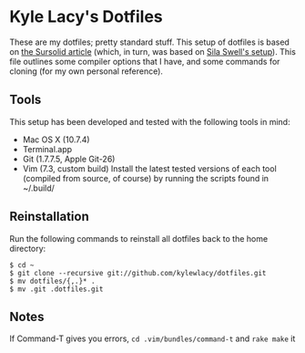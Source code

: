 Kyle Lacy's Dotfiles
====================
These are my dotfiles; pretty standard stuff. This setup of dotfiles is based on [the Sursolid article](http://sursolid.com/managing-home-dotfiles-with-git-and-github) (which, in turn, was based on [Sila Swell's setup](http://www.silassewell.com/blog/2009/03/08/profile-management-with-git-and-github/)). This file outlines some compiler options that I have, and some commands for cloning (for my own personal reference).

Tools
-----
This setup has been developed and tested with the following tools in mind:
- Mac OS X (10.7.4)
- Terminal.app
- Git (1.7.7.5, Apple Git-26)
- Vim (7.3, custom build)
Install the latest tested versions of each tool (compiled from source, of course) by running the scripts found in ~/.build/

Reinstallation
--------------
Run the following commands to reinstall all dotfiles back to the home directory:
 
    $ cd ~
    $ git clone --recursive git://github.com/kylewlacy/dotfiles.git
    $ mv dotfiles/{,.}* .
    $ mv .git .dotfiles.git

Notes
-----
If Command-T gives you errors, `cd .vim/bundles/command-t` and `rake make` it
